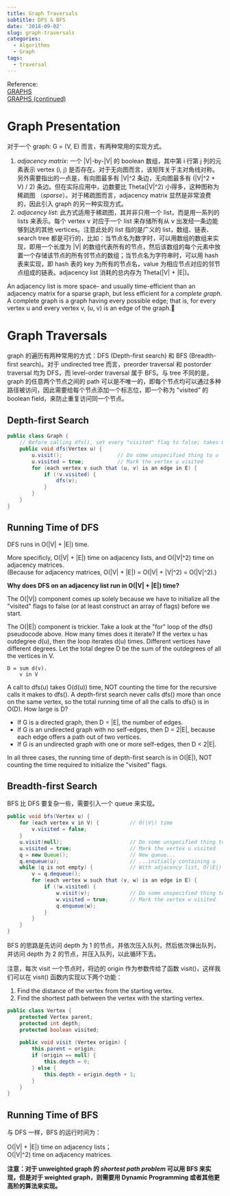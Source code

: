 ```yaml
---
title: Graph Traversals
subtitle: DFS & BFS
date: '2018-09-02'
slug: graph-traversals
categories:
  - Algorithms
  - Graph
tags:
  - traversal
---
```


Reference:  
[GRAPHS](https://people.eecs.berkeley.edu/~jrs/61b/lec/28)  
[GRAPHS (continued)](https://people.eecs.berkeley.edu/~jrs/61b/lec/29)

# Graph Presentation
对于一个 graph: G = (V, E) 而言，有两种常用的实现方式。

1. _adjacency_ _matrix_: 一个 |V|-by-|V| 的 boolean 数组，其中第 i 行第 j 列的元素表示 vertex (i, j) 是否存在。对于无向图而言，该矩阵关于主对角线对称。另外需要指出的一点是，有向图最多有 |V|^2 条边，无向图最多有 (|V|^2 + V) / 2) 条边。但在实际应用中，边数要比 Theta(|V|^2) 小得多，这种图称为稀疏图 （_sparse_）。对于稀疏图而言，adjacency matrix 显然是非常浪费的，因此引入 graph 的另一种实现方式。
2. _adjacency_ _list_: 此方式适用于稀疏图，其并非只用一个 list，而是用一系列的 lists 来表示。每个 vertex v 对应于一个 list 来存储所有从 v 出发经一条边能够到达的其他 vertices。注意此处的 list 指的是广义的 list，数组、链表、search tree 都是可行的，比如：当节点名为数字时，可以用数组的数组来实现，即用一个长度为 |V| 的数组代表所有的节点，然后该数组的每个元素中放置一个存储该节点的所有邻节点的数组；当节点名为字符串时，可以用 hash 表来实现，即 hash 表的 key 为所有的节点名，value 为相应节点对应的邻节点组成的链表。adjacency list 消耗的总内存为 Theta(|V| + |E|)。

An adjacency list is more space- and usually time-efficient than an adjacency matrix for a sparse graph, but less efficient for a *complete graph*.  A complete graph is a graph having every possible edge; that is, for every vertex u and every vertex v, (u, v) is an edge of the graph.
# Graph Traversals
graph 的遍历有两种常用的方式：DFS (Depth-first search) 和 BFS (Breadth-first search)。对于 undirected tree 而言，preorder traversal 和 postorder traversal 均为 DFS，而 level-order traversal 属于 BFS。与 tree 不同的是， graph 的任意两个节点之间的 path 可以是不唯一的，即每个节点均可以通过多种路径被访问，因此需要给每个节点添加一个标志位，即一个称为 "visited” 的 boolean field，来防止重复访问同一个节点。

## Depth-first Search

```java
public class Graph {
    // Before calling dfs(), set every "visited" flag to false; takes O(|V|) time
    public void dfs(Vertex u) {
        u.visit();                  // Do some unspecified thing to u
        u.visited = true;           // Mark the vertex u visited
        for (each vertex v such that (u, v) is an edge in E) {
            if (!v.visited) {
                dfs(v);
            }
        }
    }
}
```

## Running Time of DFS
DFS runs in O(|V| + |E|) time.

More specificly, O(|V| + |E|) time on adjacency lists, and O(|V|^2) time on adjacency matrices.   
(Because for adjacency matrices, O(|V| + |E|) = O(|V| + |V|^2) = O(|V|^2).)

**Why does DFS on an adjacency list run in O(|V| + |E|) time?**

The O(|V|) component comes up solely because we have to initialize all the
"visited" flags to false (or at least construct an array of flags) before we start.

The O(|E|) component is trickier.  Take a look at the "for" loop of the dfs() pseudocode above.  How many times does it iterate?  If the vertex u has outdegree d(u), then the loop iterates d(u) times.  Different vertices have different degrees.  Let the total degree D be the sum of the outdegrees of all the vertices in V.

    D = sum d(v).
        v in V

A call to dfs(u) takes O(d(u)) time, NOT counting the time for the recursive calls it makes to dfs().  A depth-first search never calls dfs() more than once on the same vertex, so the total running time of all the calls to dfs() is in O(D).  How large is D?

- If G is a directed graph, then D = |E|, the number of edges.
- If G is an undirected graph with no self-edges, then D = 2|E|, because each edge offers a path out of two vertices.
- If G is an undirected graph with one or more self-edges, then D < 2|E|.

In all three cases, the running time of depth-first search is in O(|E|), NOT
counting the time required to initialize the "visited" flags.

## Breadth-first Search
BFS 比 DFS 要复杂一些，需要引入一个 queue 来实现。

```java
public void bfs(Vertex u) {
    for (each vertex v in V) {          // O(|V|) time
        v.visited = false;
    }
    u.visit(null);                      // Do some unspecified thing to u
    u.visited = true;                   // Mark the vertex u visited
    q = new Queue();                    // New queue...
    q.enqueue(u);                       // ...initially containing u
    while (q is not empty) {            // With adjacency list, O(|E|) time
        v = q.dequeue();
        for (each vertex w such that (v, w) is an edge in E) {
            if (!w.visited) {
                w.visit(v);             // Do some unspecified thing to w
                w.visited = true;       // Mark the vertex w visited
                q.enqueue(w);
            }
        }
    }
}
```
BFS 的思路是先访问 depth 为 1 的节点，并依次压入队列，然后依次弹出队列，并访问 depth 为 2 的节点，并压入队列，以此循环下去。

注意，每次 visit 一个节点时，将边的 origin 作为参数传给了函数 visit()，这样我们可以在 visit() 函数内实现以下两个功能：

1. Find the distance of the vertex from the starting vertex.
2. Find the shortest path between the vertex with the starting vertex.

```java
public class Vertex {
    protected Vertex parent;
    protected int depth;
    protected boolean visited;
    
    public void visit (Vertex origin) {
        this.parent = origin;
        if (origin == null) {
            this.depth = 0;
        } else {
            this.depth = origin.depth + 1;
        }
    }
}
```

## Running Time of BFS
与 DFS 一样，BFS 的运行时间为：

O(|V| + |E|) time on adjacency lists；  
O(|V|^2) time on adjacency matrices.

**注意：对于 unweighted graph 的 *shortest path problem* 可以用 BFS 来实现，但是对于 weighted graph，则需要用 Dynamic Programming 或者其他更高阶的算法来实现。**